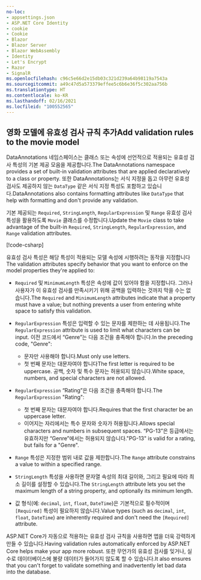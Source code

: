 ```yaml
---
no-loc:
- appsettings.json
- ASP.NET Core Identity
- cookie
- Cookie
- Blazor
- Blazor Server
- Blazor WebAssembly
- Identity
- Let's Encrypt
- Razor
- SignalR
ms.openlocfilehash: c96c5e66d2e15db03c321d239a64b98119a7543a
ms.sourcegitcommit: a49c47d5a573379effee5c6b6e36f5c302aa756b
ms.translationtype: HT
ms.contentlocale: ko-KR
ms.lasthandoff: 02/16/2021
ms.locfileid: "100552565"
---
```

<!-- USED in RP and MVC tutorial -->

## <a name="add-validation-rules-to-the-movie-model"></a><span data-ttu-id="6fae4-101">영화 모델에 유효성 검사 규칙 추가</span><span class="sxs-lookup"><span data-stu-id="6fae4-101">Add validation rules to the movie model</span></span>

<span data-ttu-id="6fae4-102">DataAnnotations 네임스페이스는 클래스 또는 속성에 선언적으로 적용되는 유효성 검사 특성의 기본 제공 모음을 제공합니다.</span><span class="sxs-lookup"><span data-stu-id="6fae4-102">The DataAnnotations namespace provides a set of built-in validation attributes that are applied declaratively to a class or property.</span></span> <span data-ttu-id="6fae4-103">또한 DataAnnotations는 서식 지정을 돕고 아무런 유효성 검사도 제공하지 않는 `DataType` 같은 서식 지정 특성도 포함하고 있습니다.</span><span class="sxs-lookup"><span data-stu-id="6fae4-103">DataAnnotations also contains formatting attributes like `DataType` that help with formatting and don't provide any validation.</span></span>

<span data-ttu-id="6fae4-104">기본 제공되는 `Required`, `StringLength`, `RegularExpression` 및 `Range` 유효성 검사 특성을 활용하도록 `Movie` 클래스를 수정합니다.</span><span class="sxs-lookup"><span data-stu-id="6fae4-104">Update the `Movie` class to take advantage of the built-in `Required`, `StringLength`, `RegularExpression`, and `Range` validation attributes.</span></span>

[!code-csharp[](~/tutorials/first-mvc-app/start-mvc/sample/MvcMovie22/Models/MovieDateRatingDA.cs?name=snippet1)]

<span data-ttu-id="6fae4-105">유효성 검사 특성은 해당 특성이 적용되는 모델 속성에 시행하려는 동작을 지정합니다</span><span class="sxs-lookup"><span data-stu-id="6fae4-105">The validation attributes specify behavior that you want to enforce on the model properties they're applied to:</span></span>

* <span data-ttu-id="6fae4-106">`Required` 및 `MinimumLength` 특성은 속성에 값이 있어야 함을 지정합니다. 그러나 사용자가 이 유효성 검사를 만족시키기 위해 공백을 입력하는 것까지 막을 수는 없습니다.</span><span class="sxs-lookup"><span data-stu-id="6fae4-106">The `Required` and `MinimumLength` attributes indicate that a property must have a value; but nothing prevents a user from entering white space to satisfy this validation.</span></span>
* <span data-ttu-id="6fae4-107">`RegularExpression` 특성은 입력할 수 있는 문자를 제한하는 데 사용됩니다.</span><span class="sxs-lookup"><span data-stu-id="6fae4-107">The `RegularExpression` attribute is used to limit what characters can be input.</span></span> <span data-ttu-id="6fae4-108">이전 코드에서 “Genre”는 다음 조건을 충족해야 합니다.</span><span class="sxs-lookup"><span data-stu-id="6fae4-108">In the preceding code, "Genre":</span></span>

  * <span data-ttu-id="6fae4-109">문자만 사용해야 합니다.</span><span class="sxs-lookup"><span data-stu-id="6fae4-109">Must only use letters.</span></span>
  * <span data-ttu-id="6fae4-110">첫 번째 문자는 대문자여야 합니다</span><span class="sxs-lookup"><span data-stu-id="6fae4-110">The first letter is required to be uppercase.</span></span> <span data-ttu-id="6fae4-111">공백, 숫자 및 특수 문자는 허용되지 않습니다.</span><span class="sxs-lookup"><span data-stu-id="6fae4-111">White space, numbers, and special characters are not allowed.</span></span>

* <span data-ttu-id="6fae4-112">`RegularExpression` “Rating”은 다음 조건을 충족해야 합니다.</span><span class="sxs-lookup"><span data-stu-id="6fae4-112">The `RegularExpression` "Rating":</span></span>

  * <span data-ttu-id="6fae4-113">첫 번째 문자는 대문자여야 합니다.</span><span class="sxs-lookup"><span data-stu-id="6fae4-113">Requires that the first character be an uppercase letter.</span></span>
  * <span data-ttu-id="6fae4-114">이어지는 자리에서는 특수 문자와 숫자가 허용됩니다.</span><span class="sxs-lookup"><span data-stu-id="6fae4-114">Allows special characters and numbers in  subsequent spaces.</span></span> <span data-ttu-id="6fae4-115">“PG-13”은 등급에서는 유효하지만 “Genre”에서는 허용되지 않습니다.</span><span class="sxs-lookup"><span data-stu-id="6fae4-115">"PG-13" is valid for a rating, but fails for a "Genre".</span></span>

* <span data-ttu-id="6fae4-116">`Range` 특성은 지정한 범위 내로 값을 제한합니다.</span><span class="sxs-lookup"><span data-stu-id="6fae4-116">The `Range` attribute constrains a value to within a specified range.</span></span>
* <span data-ttu-id="6fae4-117">`StringLength` 특성을 사용하면 문자열 속성의 최대 길이와, 그리고 필요에 따라 최소 길이를 설정할 수 있습니다.</span><span class="sxs-lookup"><span data-stu-id="6fae4-117">The `StringLength` attribute lets you set the maximum length of a string property, and optionally its minimum length.</span></span>
* <span data-ttu-id="6fae4-118">값 형식(예: `decimal`, `int`, `float`, `DateTime`)은 기본적으로 필수적이며 `[Required]` 특성이 필요하지 않습니다.</span><span class="sxs-lookup"><span data-stu-id="6fae4-118">Value types (such as `decimal`, `int`, `float`, `DateTime`) are inherently required and don't need the `[Required]` attribute.</span></span>

<span data-ttu-id="6fae4-119">ASP.NET Core가 자동으로 적용하는 유효성 검사 규칙을 사용하면 앱을 더욱 강력하게 만들 수 있습니다.</span><span class="sxs-lookup"><span data-stu-id="6fae4-119">Having validation rules automatically enforced by ASP.NET Core helps make your app more robust.</span></span> <span data-ttu-id="6fae4-120">또한 무언가의 유효성 검사를 잊거나, 실수로 데이터베이스에 불량 데이터가 들어가지 않도록 할 수 있습니다.</span><span class="sxs-lookup"><span data-stu-id="6fae4-120">It also ensures that you can't forget to validate something and inadvertently let bad data into the database.</span></span>
